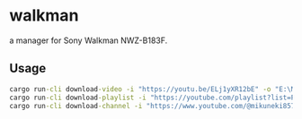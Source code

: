 # walkman
a manager for Sony Walkman NWZ-B183F.

## Usage
```cmd
cargo run-cli download-video -i "https://youtu.be/ELj1yXR12bE" -o "E:\MUSIC"
cargo run-cli download-playlist -i "https://youtube.com/playlist?list=PLYXU4Ir4-8GPeP4lKT9aevhyhbSoHR04M&si=Lf2wNtv6hpcAH3us" -o "E:\MUSIC"
cargo run-cli download-channel -i "https://www.youtube.com/@mikuneki8570" -o "E:\MUSIC"
```
